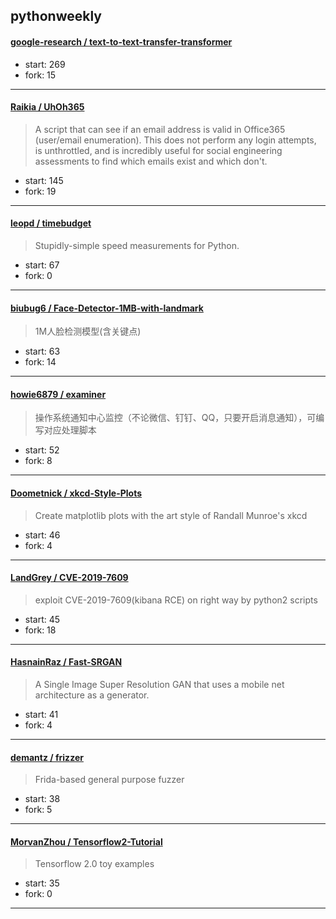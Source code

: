 ## pythonweekly

#### [google-research / text-to-text-transfer-transformer](https://github.com/google-research/text-to-text-transfer-transformer)

> 

+ start: 269
+ fork: 15

----


#### [Raikia / UhOh365](https://github.com/Raikia/UhOh365)

> A script that can see if an email address is valid in Office365 (user/email enumeration).  This does not perform any login attempts, is unthrottled, and is incredibly useful for social engineering assessments to find which emails exist and which don't.

+ start: 145
+ fork: 19

----


#### [leopd / timebudget](https://github.com/leopd/timebudget)

> Stupidly-simple speed measurements for Python.

+ start: 67
+ fork: 0

----


#### [biubug6 / Face-Detector-1MB-with-landmark](https://github.com/biubug6/Face-Detector-1MB-with-landmark)

> 1M人脸检测模型(含关键点)

+ start: 63
+ fork: 14

----


#### [howie6879 / examiner](https://github.com/howie6879/examiner)

> 操作系统通知中心监控（不论微信、钉钉、QQ，只要开启消息通知），可编写对应处理脚本

+ start: 52
+ fork: 8

----


#### [Doometnick / xkcd-Style-Plots](https://github.com/Doometnick/xkcd-Style-Plots)

> Create matplotlib plots with the art style of Randall Munroe's xkcd

+ start: 46
+ fork: 4

----


#### [LandGrey / CVE-2019-7609](https://github.com/LandGrey/CVE-2019-7609)

> exploit CVE-2019-7609(kibana RCE) on right way by python2 scripts

+ start: 45
+ fork: 18

----


#### [HasnainRaz / Fast-SRGAN](https://github.com/HasnainRaz/Fast-SRGAN)

> A Single Image Super Resolution GAN that uses a mobile net architecture as a generator.

+ start: 41
+ fork: 4

----


#### [demantz / frizzer](https://github.com/demantz/frizzer)

> Frida-based general purpose fuzzer

+ start: 38
+ fork: 5

----


#### [MorvanZhou / Tensorflow2-Tutorial](https://github.com/MorvanZhou/Tensorflow2-Tutorial)

> Tensorflow 2.0 toy examples

+ start: 35
+ fork: 0

----

